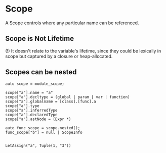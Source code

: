 # Scope

A Scope controls where any particular name can be referenced.

## Scope is Not Lifetime
(!) It doesn't relate to the variable's lifetime, since they could be lexically in scope but captured by a closure or heap-allocated.

## Scopes can be nested

```
auto scope = module_scope;

scope["a"].name = "a"
scope["a"].decltype = (global | param | var | function)
scope["a"].globalname = [class].[func].a
scope["a"].type
scope["a"].inferredType
scope["a"].declaredType
scope["a"].astNode = (Expr *)

auto func_scope = scope.nested();
func_scope["b"] = null | ScopeInfo


LetAssign("a", Tuple(1, "3"))

```
